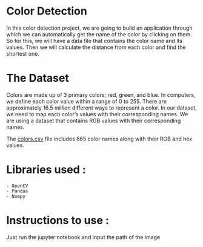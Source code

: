 # Color Detection

In this color detection project, we are going to build an application through which we can automatically get the name of the color by clicking on them. So for this, we will have a data file that contains the color name and its values. Then we will calculate the distance from each color and find the shortest one.

# The Dataset

Colors are made up of 3 primary colors; red, green, and blue. In computers, we define each color value within a range of 0 to 255. There are approximately 16.5 million different ways to represent a color. In our dataset, we need to map each color’s values with their corresponding names. We are using a dataset that contains RGB values with their corresponding names.

The [colors.csv](https://github.com/kkd1215/Color-Detection/blob/main/colors.csv) file includes 865 color names along with their RGB and hex values.

# Libraries used :
    - OpenCV
    - Pandas
    - Numpy

# Instructions to use :

Just run the jupyter notebook and input the path of the image
